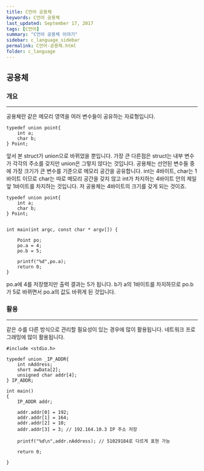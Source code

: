 ```yaml
---
title: C언어 공용체
keywords: C언어 공용체
last_updated: September 17, 2017
tags: [C언어]
summary: "C언어 공용체 이야기"
sidebar: c_language_sidebar
permalink: C언어-공용체.html
folder: c_language
---
```


## 공용체

### 개요
---
공용체란 같은 메모리 영역을 여러 변수들이 공유하는 자료형입니다.

```
typedef union point{
    int a;
    char b;
} Point;
```

앞서 본 struct가 union으로 바뀌었을 뿐입니다. 가장 큰 다른점은 struct는 내부 변수가 각각의 주소를 갖지만 union은 그렇지 않다는 것입니다. 공용체는 선언된 변수들 중에 가장 크기가 큰 변수를 기준으로 메모리 공간을 공유합니다. int는 4바이트, char는 1바이트 이므로 char는 따로 메모리 공간을 갖지 않고 int가 차지하는 4바이트 안의 제일 앞 1바이트를 차지하는 것입니다. 저 공용체는 4바이트의 크기를 갖게 되는 것이죠.  

```
typedef union point{
    int a;
    char b;
} Point;


int main(int argc, const char * argv[]) {

    Point po;
    po.a = 4;
    po.b = 5;

    printf("%d",po.a);
    return 0;
}
```

po.a에 4를 저장했지만 출력 결과는 5가 됩니다. b가 a의 1바이트를 차지하므로 po.b가 5로 바뀌면서 po.a의 값도 바뀌게 된 것입니다.  

### 활용 
---
같은 수를 다른 방식으로 관리할 필요성이 있는 경우에 많이 활용됩니다. 네트워크 프로그래밍에 많이 활용됩니다. 

```
#include <stdio.h>

typedef union _IP_ADDR{
    int nAddress;
    short awData[2];
    unsigned char addr[4];
} IP_ADDR;

int main()
{
    IP_ADDR addr;

    addr.addr[0] = 192;
    addr.addr[1] = 164;
    addr.addr[2] = 10;
    addr.addr[3] = 3; // 192.164.10.3 IP 주소 저장

    printf("%d\n",addr.nAddress); // 51029184로 다르게 표현 가능

    return 0;

}
```